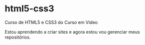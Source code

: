 # html5-css3
 Curso de HTML5 e CSS3 do Curso em Video

 Estou aprendendo a criar sites e agora estou vou gerenciar meus repositórios.
